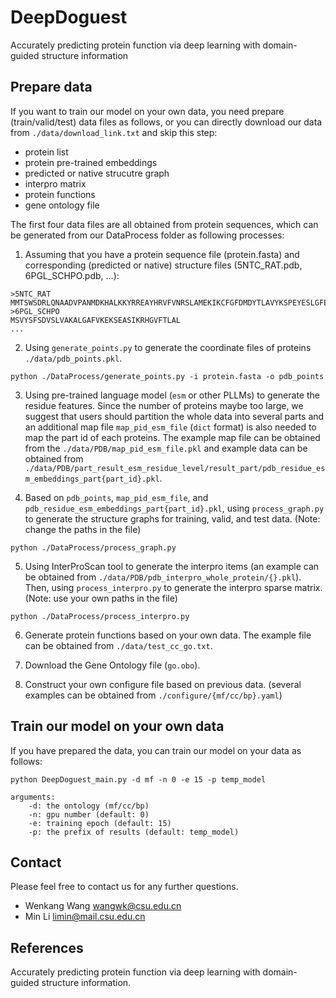 # DeepDoguest
 Accurately predicting protein function via deep learning with domain-guided structure information

## Prepare data
If you want to train our model on your own data, you need prepare (train/valid/test) data files as follows, or you can directly download our data from `./data/download_link.txt` and skip this step: 
- protein list
- protein pre-trained embeddings
- predicted or native strucutre graph
- interpro matrix
- protein functions
- gene ontology file

The first four data files are all obtained from protein sequences, which can be generated from our DataProcess folder as following processes:
1. Assuming that you have a protein sequence file (protein.fasta) and corresponding (predicted or native) structure files (5NTC_RAT.pdb, 6PGL_SCHPO.pdb, ...):
```
>5NTC_RAT
MMTSWSDRLQNAADVPANMDKHALKKYRREAYHRVFVNRSLAMEKIKCFGFDMDYTLAVYKSPEYESLGFELTVERLVSIGYPQELLNFAYDSTFPTRGLVFDTLYGNLLKVDAYGNLLVCAHGFNFIRGP
>6PGL_SCHPO
MSVYSFSDVSLVAKALGAFVKEKSEASIKRHGVFTLAL
...
```

2. Using `generate_points.py` to generate the coordinate files of proteins `./data/pdb_points.pkl`.
```
python ./DataProcess/generate_points.py -i protein.fasta -o pdb_points
```

3. Using pre-trained language model (`esm` or other PLLMs) to generate the residue features. Since the number of proteins maybe too large, we suggest that users should partition the whole data into several parts and an additional map file `map_pid_esm_file` (`dict` format) is also needed to map the part id of each proteins. The example map file can be obtained from the `./data/PDB/map_pid_esm_file.pkl` and example data can be obtained from `./data/PDB/part_result_esm_residue_level/result_part/pdb_residue_esm_embeddings_part{part_id}.pkl`.

4. Based on `pdb_points`, `map_pid_esm_file`, and `pdb_residue_esm_embeddings_part{part_id}.pkl`, using `process_graph.py` to generate the structure graphs for training, valid, and test data. (Note: change the paths in the file)
```
python ./DataProcess/process_graph.py
```

5. Using InterProScan tool to generate the interpro items (an example can be obtained from `./data/PDB/pdb_interpro_whole_protein/{}.pkl`). Then, using `process_interpro.py` to generate the interpro sparse matrix. (Note: use your own paths in the file)
```
python ./DataProcess/process_interpro.py
```

6. Generate protein functions based on your own data. The example file can be obtained from `./data/test_cc_go.txt`.

7. Download the Gene Ontology file (`go.obo`).

8. Construct your own configure file based on previous data. (several examples can be obtained from `./configure/{mf/cc/bp}.yaml`)

## Train our model on your own data
If you have prepared the data, you can train our model on your data as follows:
```
python DeepDoguest_main.py -d mf -n 0 -e 15 -p temp_model

arguments:
    -d: the ontology (mf/cc/bp)
    -n: gpu number (default: 0)
    -e: training epoch (default: 15)
    -p: the prefix of results (default: temp_model)
```

## Contact
Please feel free to contact us for any further questions.
- Wenkang Wang wangwk@csu.edu.cn
- Min Li limin@mail.csu.edu.cn

## References
Accurately predicting protein function via deep learning with domain-guided structure information.
